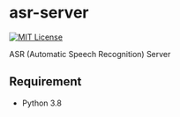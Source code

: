 # asr-server

[![MIT License](http://img.shields.io/badge/license-MIT-blue.svg?style=flat)](LICENSE)

ASR (Automatic Speech Recognition) Server

## Requirement

- Python 3.8

